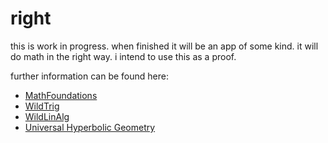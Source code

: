right
=====

this is work in progress. when finished it will be an app of some kind. it will do math in the right way.
i intend to use this as a proof.

further information can be found here:
- [MathFoundations](http://www.youtube.com/playlist?list=PL5A714C94D40392AB&feature=plcp)
- [WildTrig](http://www.youtube.com/playlist?list=PL3C58498718451C47&feature=plcp)
- [WildLinAlg](http://www.youtube.com/playlist?list=PL01A21B9E302D50C1&feature=plcp)
- [Universal Hyperbolic Geometry](http://www.youtube.com/playlist?list=PL6ACFCC19EA82CA71&feature=plcp)

